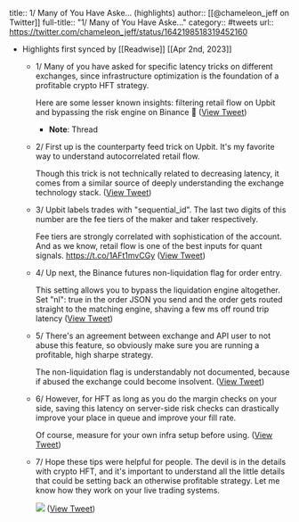 title:: 1/ Many of You Have Aske... (highlights)
author:: [[@chameleon_jeff on Twitter]]
full-title:: "1/ Many of You Have Aske..."
category:: #tweets
url:: https://twitter.com/chameleon_jeff/status/1642198518319452160

- Highlights first synced by [[Readwise]] [[Apr 2nd, 2023]]
	- 1/ Many of you have asked for specific latency tricks on different exchanges, since infrastructure optimization is the foundation of a profitable crypto HFT strategy.
	  
	  Here are some lesser known insights: filtering retail flow on Upbit and bypassing the risk engine on Binance  🧵 ([View Tweet](https://twitter.com/chameleon_jeff/status/1642198518319452160))
		- **Note**: Thread
	- 2/ First up is the counterparty feed trick on Upbit. It's my favorite way to understand autocorrelated retail flow.
	  
	  Though this trick is not technically related to decreasing latency, it comes from a similar source of deeply understanding the exchange technology stack. ([View Tweet](https://twitter.com/chameleon_jeff/status/1642198520982814720))
	- 3/ Upbit labels trades with "sequential_id". The last two digits of this number are the fee tiers of the maker and taker respectively.
	  
	  Fee tiers are strongly correlated with sophistication of the account. And as we know, retail flow is one of the best inputs for quant signals. https://t.co/1AFt1mvCGy ([View Tweet](https://twitter.com/chameleon_jeff/status/1642198523591655426))
	- 4/ Up next, the Binance futures non-liquidation flag for order entry.
	  
	  This setting allows you to bypass the liquidation engine altogether. Set "nl": true in the order JSON you send and the order gets routed straight to the matching engine, shaving a few ms off round trip latency ([View Tweet](https://twitter.com/chameleon_jeff/status/1642198526414446592))
	- 5/ There's an agreement between exchange and API user to not abuse this feature, so obviously make sure you are running a profitable, high sharpe strategy.
	  
	  The non-liquidation flag is understandably not documented, because if abused the exchange could become insolvent. ([View Tweet](https://twitter.com/chameleon_jeff/status/1642198529035882500))
	- 6/ However, for HFT as long as you do the margin checks on your side, saving this latency on server-side risk checks can drastically improve your place in queue and improve your fill rate.
	  
	  Of course, measure for your own infra setup before using. ([View Tweet](https://twitter.com/chameleon_jeff/status/1642198531619569665))
	- 7/ Hope these tips were helpful for people. The devil is in the details with crypto HFT, and it's important to understand all the little details that could be setting back an otherwise profitable strategy. Let me know how they work on your live trading systems. 
	  
	  ![](https://pbs.twimg.com/media/FspC3graAAAisBF.jpg) ([View Tweet](https://twitter.com/chameleon_jeff/status/1642198541945937921))